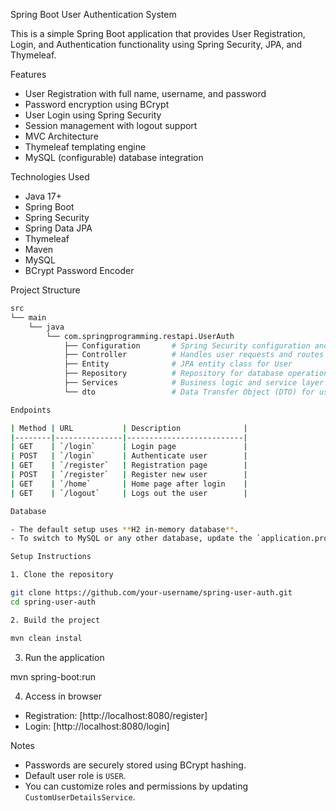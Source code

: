 Spring Boot User Authentication System

This is a simple Spring Boot application that provides User Registration, Login, and Authentication functionality using Spring Security, JPA, and Thymeleaf.

Features

- User Registration with full name, username, and password
- Password encryption using BCrypt
- User Login using Spring Security
- Session management with logout support
- MVC Architecture
- Thymeleaf templating engine
- MySQL (configurable) database integration

Technologies Used

- Java 17+
- Spring Boot
- Spring Security
- Spring Data JPA
- Thymeleaf
- Maven
- MySQL
- BCrypt Password Encoder

Project Structure

```bash
src
└── main
    └── java
        └── com.springprogramming.restapi.UserAuth
            ├── Configuration       # Spring Security configuration and custom user details service
            ├── Controller          # Handles user requests and routes
            ├── Entity              # JPA entity class for User
            ├── Repository          # Repository for database operations
            ├── Services            # Business logic and service layer
            └── dto                 # Data Transfer Object (DTO) for user input

Endpoints

| Method | URL           | Description              |
|--------|---------------|--------------------------|
| GET    | `/login`      | Login page               |
| POST   | `/login`      | Authenticate user        |
| GET    | `/register`   | Registration page        |
| POST   | `/register`   | Register new user        |
| GET    | `/home`       | Home page after login    |
| GET    | `/logout`     | Logs out the user        |

Database

- The default setup uses **H2 in-memory database**.
- To switch to MySQL or any other database, update the `application.properties`.

Setup Instructions

1. Clone the repository

git clone https://github.com/your-username/spring-user-auth.git
cd spring-user-auth

2. Build the project

mvn clean instal
```

3. Run the application

mvn spring-boot:run

4. Access in browser

- Registration: [http://localhost:8080/register]
- Login: [http://localhost:8080/login]

Notes

- Passwords are securely stored using BCrypt hashing.
- Default user role is `USER`.
- You can customize roles and permissions by updating `CustomUserDetailsService`.


